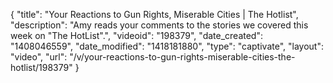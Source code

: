 {
    "title": "Your Reactions to Gun Rights, Miserable Cities | The Hotlist",
    "description": "Amy reads your comments to the stories we covered this week on \"The HotList\".",
    "videoid": "198379",
    "date_created": "1408046559",
    "date_modified": "1418181880",
    "type": "captivate",
    "layout": "video",
    "url": "\/v\/your-reactions-to-gun-rights-miserable-cities-the-hotlist\/198379"
}